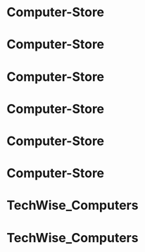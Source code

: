 # Computer-Store
# Computer-Store
# Computer-Store
# Computer-Store
# Computer-Store
# Computer-Store
# TechWise_Computers
# TechWise_Computers
